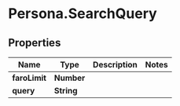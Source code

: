 # Persona.SearchQuery

## Properties

Name | Type | Description | Notes
------------ | ------------- | ------------- | -------------
**faroLimit** | **Number** |  | 
**query** | **String** |  | 


